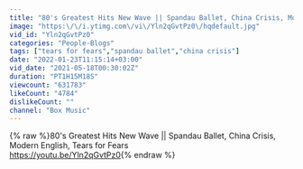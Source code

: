 ```yaml
---
title: "80's Greatest Hits New Wave || Spandau Ballet, China Crisis, Modern English, Tears for Fears"
image: "https:\/\/i.ytimg.com\/vi\/Yln2qGvtPz0\/hqdefault.jpg"
vid_id: "Yln2qGvtPz0"
categories: "People-Blogs"
tags: ["tears for fears","spandau ballet","china crisis"]
date: "2022-01-23T11:15:14+03:00"
vid_date: "2021-05-18T00:30:02Z"
duration: "PT1H15M18S"
viewcount: "631783"
likeCount: "4784"
dislikeCount: ""
channel: "Box Music"
---
```

{% raw %}80's Greatest Hits New Wave || Spandau Ballet, China Crisis, Modern English, Tears for Fears<br /><a rel="nofollow" target="blank" href="https://youtu.be/Yln2qGvtPz0">https://youtu.be/Yln2qGvtPz0</a>{% endraw %}
